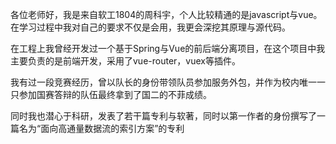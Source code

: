 各位老师好，我是来自软工1804的周科宇，个人比较精通的是javascript与vue。在学习过程中我对自己的要求不仅是会用，我更会深挖其原理与源代码。

在工程上我曾经开发过一个基于Spring与Vue的前后端分离项目，在这个项目中我主要负责的是前端开发，采用了vue-router，vuex等插件。

我有过一段竞赛经历，曾以队长的身份带领队员参加服务外包，并作为校内唯一一只参加国赛答辩的队伍最终拿到了国二的不菲成绩。

同时我也潜心于科研，发表了若干篇专利与软著，同时以第一作者的身份撰写了一篇名为“面向高通量数据流的索引方案”的专利

